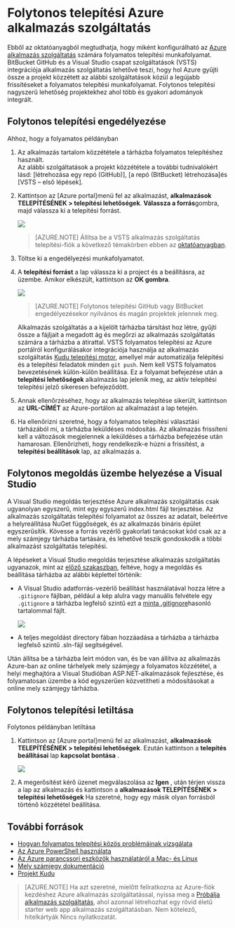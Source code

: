 <properties
    pageTitle="Azure alkalmazás szolgáltatás folyamatos telepítési |} Microsoft Azure"
    description="Megtudhatja, hogy miként folyamatos telepítési Azure alkalmazás szolgáltatás engedélyezéséhez."
    services="app-service"
    documentationCenter=""
    authors="dariagrigoriu"
    manager="wpickett"
    editor="mollybos"/>

<tags
    ms.service="app-service"
    ms.workload="na"
    ms.tgt_pltfrm="na"
    ms.devlang="na"
    ms.topic="article"
    ms.date="10/28/2016"
    ms.author="dariagrigoriu"/>
    
# <a name="continuous-deployment-to-azure-app-service"></a>Folytonos telepítési Azure alkalmazás szolgáltatás

Ebből az oktatóanyagból megtudhatja, hogy miként konfigurálható az [Azure alkalmazás szolgáltatás] számára folyamatos telepítési munkafolyamat. BitBucket GitHub és a Visual Studio csapat szolgáltatások (VSTS) integrációja alkalmazás szolgáltatás lehetővé teszi, hogy hol Azure gyűjti össze a projekt közzétett az alábbi szolgáltatások közül a legújabb frissítéseket a folyamatos telepítési munkafolyamat. Folytonos telepítési nagyszerű lehetőség projektekhez ahol több és gyakori adományok integrált.

## <a name="overview"></a>Folytonos telepítési engedélyezése

Ahhoz, hogy a folyamatos példányban 

1. Az alkalmazás tartalom közzététele a tárházba folyamatos telepítéshez használt.  
    Az alábbi szolgáltatások a projekt közzététele a további tudnivalókért lásd: [létrehozása egy repó (GitHub)], [a repó (BitBucket) létrehozása]és [VSTS – első lépések].

2. Kattintson az [Azure portal]menü fel az alkalmazást, **alkalmazások TELEPÍTÉSÉNEK > telepítési lehetőségek**. **Válassza a forrás**gombra, majd válassza ki a telepítési forrást.  

    ![](./media/app-service-continuous-deployment/cd_options.png)
    
    > [AZURE.NOTE] Állítsa be a VSTS alkalmazás szolgáltatás telepítési-fiók a következő témakörben ebben az [oktatóanyagban](https://github.com/projectkudu/kudu/wiki/Setting-up-a-VSTS-account-so-it-can-deploy-to-a-Web-App).
    
3. Töltse ki a engedélyezési munkafolyamatot. 

4. A **telepítési forrást** a lap válassza ki a project és a beállításra, az üzembe. Amikor elkészült, kattintson az **OK gombra**.
  
    ![](./media/app-service-continuous-deployment/github_option.png)

    > [AZURE.NOTE] Folytonos telepítési GitHub vagy BitBucket engedélyezésekor nyilvános és magán projektek jelennek meg.

    Alkalmazás szolgáltatás a a kijelölt tárházba társítást hoz létre, gyűjti össze a fájljait a megadott ág és megőrzi az alkalmazás szolgáltatás számára a tárházba a átirattal. VSTS folyamatos telepítési az Azure portálról konfigurálásakor integrációja használja az alkalmazás szolgáltatás [Kudu telepítési motor](https://github.com/projectkudu/kudu/wiki), amellyel már automatizálja felépítési és a telepítési feladatok minden `git push`. Nem kell VSTS folyamatos bevezetésének külön-külön beállítása. Ez a folyamat befejezése után a **telepítési lehetőségek** alkalmazás lap jelenik meg, az aktív telepítési telepítési jelző sikeresen befejeződött.

5. Annak ellenőrzéséhez, hogy az alkalmazás telepítése sikerült, kattintson az **URL-CÍMÉT** az Azure-portálon az alkalmazást a lap tetején. 

6. Ha ellenőrizni szeretné, hogy a folyamatos telepítési választási tárházából mi, a tárházba leküldéses módosítás. Az alkalmazás frissíteni kell a változások megjelennek a leküldéses a tárházba befejezése után hamarosan. Ellenőrizheti, hogy rendelkezik-e húzni a frissítést, a **telepítési beállítások** lap, az alkalmazás a.

## <a name="VSsolution"></a>Folytonos megoldás üzembe helyezése a Visual Studio 

A Visual Studio megoldás terjesztése Azure alkalmazás szolgáltatás csak ugyanolyan egyszerű, mint egy egyszerű index.html fájl terjesztése. Az alkalmazás szolgáltatás telepítési folyamatot az összes az adatait, beleértve a helyreállítása NuGet függőségek, és az alkalmazás bináris épület egyszerűsítik. Kövesse a forrás vezérlő gyakorlati tanácsokat kód csak az a mely számjegy tárházba tartására, és lehetővé teszik gondoskodik a többi alkalmazást szolgáltatás telepítési.

A lépéseket a Visual Studio megoldás terjesztése alkalmazás szolgáltatás ugyanazok, mint az [előző szakaszban](#overview), feltéve, hogy a megoldás és beállítása tárházba az alábbi képlettel történik:

-   A Visual Studio adatforrás-vezérlő beállítást használatával hozza létre a `.gitignore` fájlban, például a kép alulra vagy manuális felvétele egy `.gitignore` a tárházba legfelső szintű ezt a [minta .gitignore](https://github.com/github/gitignore/blob/master/VisualStudio.gitignore)hasonló tartalommal fájlt. 

    ![](./media/app-service-continuous-deployment/VS_source_control.png)
 
-   A teljes megoldást directory fában hozzáadása a tárházba a tárházba legfelső szintű .sln-fájl segítségével.

Után állítsa be a tárházba leírt módon van, és be van állítva az alkalmazás Azure-ban az online tárhelyek mely számjegy a folyamatos közzététel, a helyi meghajtóra a Visual Studióban ASP.NET-alkalmazások fejlesztése, és folyamatosan üzembe a kód egyszerűen közvetítheti a módosításokat a online mely számjegy tárházba.

## <a name="disableCD"></a>Folytonos telepítési letiltása

Folytonos példányban letiltása 

1. Kattintson az [Azure portal]menü fel az alkalmazást, **alkalmazások TELEPÍTÉSÉNEK > telepítési lehetőségek**. Ezután kattintson a **telepítés beállításai** lap **kapcsolat bontása** .

    ![](./media/app-service-continuous-deployment/cd_disconnect.png)    

2. A megerősítést kérő üzenet megválaszolása az **Igen** , után térjen vissza a lap az alkalmazás és kattintson a **alkalmazások TELEPÍTÉSÉNEK > telepítési lehetőségek** Ha szeretné, hogy egy másik olyan forrásból történő közzététel beállítása.

## <a name="additional-resources"></a>További források

* [Hogyan folyamatos telepítési közös problémáinak vizsgálata](https://github.com/projectkudu/kudu/wiki/Investigating-continuous-deployment)
* [Az Azure PowerShell használata]
* [Az Azure parancssori eszközök használatáról a Mac- és Linux]
* [Mely számjegy dokumentáció]
* [Projekt Kudu](https://github.com/projectkudu/kudu/wiki)

>[AZURE.NOTE] Ha azt szeretné, mielőtt feliratkozna az Azure-fiók kezdéshez Azure alkalmazás szolgáltatással, nyissa meg a [Próbálja alkalmazás szolgáltatás](http://go.microsoft.com/fwlink/?LinkId=523751), ahol azonnal létrehozhat egy rövid életű starter web app alkalmazás szolgáltatásban. Nem kötelező, hitelkártyák Nincs nyilatkozatát.

[Azure alkalmazás szolgáltatás]: https://azure.microsoft.com/en-us/documentation/articles/app-service-changes-existing-services/ 
[Azure portál]: https://portal.azure.com
[VSTS Portal]: https://www.visualstudio.com/en-us/products/visual-studio-team-services-vs.aspx
[Installing Git]: http://git-scm.com/book/en/Getting-Started-Installing-Git
[Az Azure PowerShell használata]: ../articles/powershell-install-configure.md
[Az Azure parancssori eszközök használatáról a Mac- és Linux]: ../articles/xplat-cli-install.md
[Mely számjegy dokumentáció]: http://git-scm.com/documentation

[Hozzon létre egy repó (GitHub)]: https://help.github.com/articles/create-a-repo
[Hozzon létre egy repó (BitBucket)]: https://confluence.atlassian.com/display/BITBUCKET/Create+an+Account+and+a+Git+Repo
[Első lépések a VSTS]: https://www.visualstudio.com/get-started/overview-of-get-started-tasks-vs
[Continuous delivery to Azure using Visual Studio Team Services]: ../articles/cloud-services/cloud-services-continuous-delivery-use-vso.md
